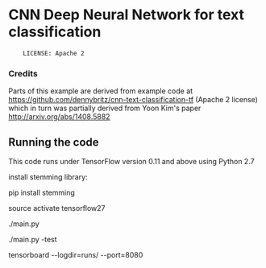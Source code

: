 # CNN Deep Neural Network for text classification

        LICENSE: Apache 2

### Credits

Parts of this example are derived from example code at https://github.com/dennybritz/cnn-text-classification-tf (Apache 2 license) which in turn was partially derived from Yoon Kim's paper http://arxiv.org/abs/1408.5882


## Running the code

This code runs under TensorFlow version 0.11 and above using Python 2.7

install stemming library:

pip install stemming
 
source activate tensorflow27

./main.py

./main.py -test

tensorboard --logdir=runs/ --port=8080
